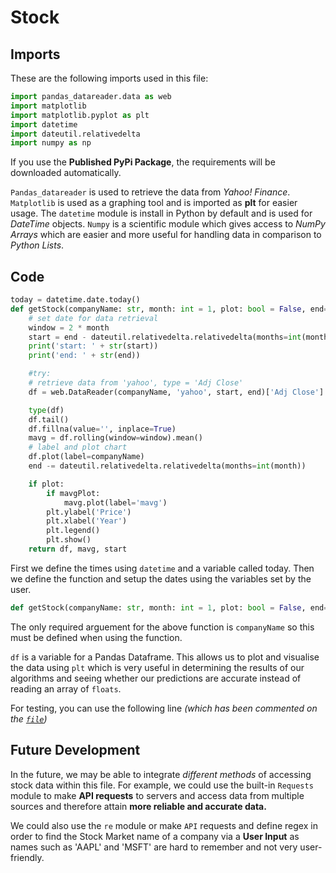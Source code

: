 # Stock

## Imports

These are the following imports used in this file:

```python
import pandas_datareader.data as web
import matplotlib
import matplotlib.pyplot as plt
import datetime
import dateutil.relativedelta
import numpy as np
```

If you use the **Published PyPi Package**, the requirements will be downloaded automatically.

`Pandas_datareader` is used to retrieve the data from _Yahoo! Finance_.   
`Matplotlib` is used as a graphing tool and is imported as **plt** for easier usage. The `datetime` module is install in Python by default and is used for _DateTime_ objects. `Numpy` is a scientific module which gives access to _NumPy Arrays_ which are easier and more useful for handling data in comparison to _Python Lists_.

## Code

```python
today = datetime.date.today()
def getStock(companyName: str, month: int = 1, plot: bool = False, end=today, mavgPlot: bool = False):
    # set date for data retrieval
    window = 2 * month
    start = end - dateutil.relativedelta.relativedelta(months=int(month))
    print('start: ' + str(start))
    print('end: ' + str(end))

    #try:
    # retrieve data from 'yahoo', type = 'Adj Close'
    df = web.DataReader(companyName, 'yahoo', start, end)['Adj Close']

    type(df)
    df.tail()
    df.fillna(value='', inplace=True)
    mavg = df.rolling(window=window).mean()
    # label and plot chart
    df.plot(label=companyName)
    end -= dateutil.relativedelta.relativedelta(months=int(month))

    if plot:
        if mavgPlot:
            mavg.plot(label='mavg')
        plt.ylabel('Price')
        plt.xlabel('Year')
        plt.legend()
        plt.show()
    return df, mavg, start
```

First we define the times using `datetime` and a variable called today. Then we define the function and setup the dates using the variables set by the user. 

```python
def getStock(companyName: str, month: int = 1, plot: bool = False, end=today, mavgPlot: bool = False):
```

 The only required arguement for the above function is `companyName` so this must be defined when using the function.

`df` is a variable for a Pandas Dataframe. This allows us to plot and visualise the data using `plt` which is very useful in determining the results of our algorithms and seeing whether our predictions are accurate instead of reading an array of `floats`.

For testing, you can use the following line _\(which has been commented on the_ [_`file`_](https://github.com/ARU300/SummerProject/blob/master/StockAnalysis/Stock.py)_\)_

## Future Development

In the future, we may be able to integrate _different methods_ of accessing stock data within this file. For example, we could use the built-in `Requests` module to make **API requests** to servers and access data from multiple sources and therefore attain **more reliable and accurate data.**

We could also use the `re` module or make `API` requests and define regex in order to find the Stock Market name of a company via a **User Input** as names such as 'AAPL' and 'MSFT' are hard to remember and not very user-friendly.

